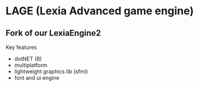 # LAGE (Lexia Advanced game engine)
## Fork of our LexiaEngine2

Key features
* dotNET (8)
* multiplatform
* lightweight graphics lib (sfml)
* font and ui engine